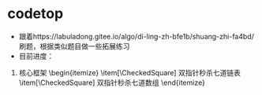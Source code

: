 # codetop
* 跟着https://labuladong.gitee.io/algo/di-ling-zh-bfe1b/shuang-zhi-fa4bd/刷题，根据类似题目做一些拓展练习
* 目前进度：
1. 核心框架
\begin{itemize}
  \item[\CheckedSquare] 双指针秒杀七道链表
  \item[\CheckedSquare] 双指针秒杀七道数组
\end{itemize}


